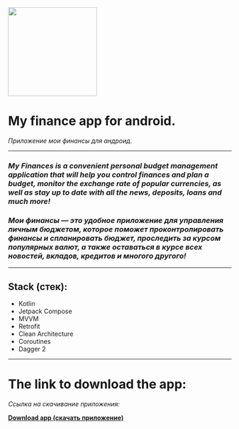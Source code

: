 <img src="https://github.com/user-attachments/assets/ab9f2de2-e373-4fec-9c4f-dddb8e186f62" width="200" />

# **My finance app for android.**  
*Приложение мои финансы для андроид.*

---

### ***My Finances is a convenient personal budget management application that will help you control finances and plan a budget, monitor the exchange rate of popular currencies, as well as stay up to date with all the news, deposits, loans and much more!***
### ***Мои финансы — это удобное приложение для управления личным бюджетом, которое поможет проконтролировать финансы и спланировать бюджет, проследить за курсом популярных валют, а также оставаться в курсе всех новостей, вкладов, кредитов и многого другого!***

---

## **Stack (стек):**
- Kotlin
- Jetpack Compose
- MVVM
- Retrofit
- Clean Architecture
- Coroutines
- Dagger 2

---

# **The link to download the app:**
*Cсылка на скачивание приложения:*


[**Download app (скачать приложение)**](https://www.rustore.ru/catalog/app/com.andef.myfinance)
